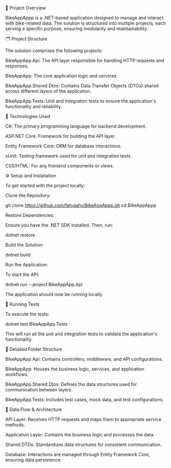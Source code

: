 🚴 Project Overview

BikeAppAppp is a .NET-based application designed to manage and interact with bike-related data. The solution is structured into multiple projects, each serving a specific purpose, ensuring modularity and maintainability.


🗂 Project Structure

The solution comprises the following projects:

  BikeAppApp.Api: The API layer responsible for handling HTTP requests and responses.

  BikeAppApp: The core application logic and services.

  BikeAppApp.Shared.Dtos: Contains Data Transfer Objects (DTOs) shared across different layers of the application.

  BikeAppApp.Tests: Unit and integration tests to ensure the application's functionality and reliability.


🔧 Technologies Used

  C#: The primary programming language for backend development.

  ASP.NET Core: Framework for building the API layer.

  Entity Framework Core: ORM for database interactions.

  xUnit: Testing framework used for unit and integration tests.

  CSS/HTML: For any frontend components or views.


⚙️ Setup and Installation

  To get started with the project locally:

Clone the Repository:

git clone https://github.com/fatyaahv/BikeAppAppp.git
cd BikeAppAppp


Restore Dependencies:

Ensure you have the .NET SDK installed. Then, run:

dotnet restore


Build the Solution:

dotnet build


Run the Application:

To start the API:

dotnet run --project BikeAppApp.Api


The application should now be running locally.

🧪 Running Tests

To execute the tests:

dotnet test BikeAppApp.Tests


This will run all the unit and integration tests to validate the application's functionality.

📁 Detailed Folder Structure

  BikeAppApp.Api: Contains controllers, middleware, and API configurations.

  BikeAppApp: Houses the business logic, services, and application workflows.

  BikeAppApp.Shared.Dtos: Defines the data structures used for communication between layers.

  BikeAppApp.Tests: Includes test cases, mock data, and test configurations.

🔄 Data Flow & Architecture

API Layer: Receives HTTP requests and maps them to appropriate service methods.

Application Layer: Contains the business logic and processes the data.

Shared DTOs: Standardizes data structures for consistent communication.

Database: Interactions are managed through Entity Framework Core, ensuring data persistence.
